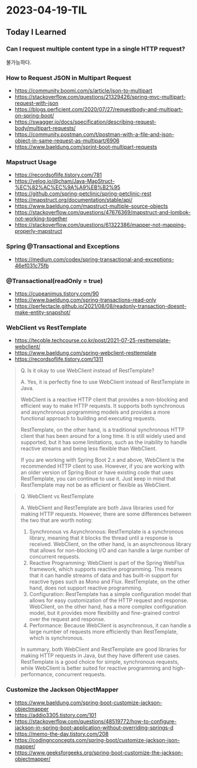 # 2023-04-19-TIL

## Today I Learned

### Can I request multiple content type in a single HTTP request?

불가능하다.

### How to Request JSON in Multipart Request

- https://community.boomi.com/s/article/json-to-multipart
- https://stackoverflow.com/questions/21329426/spring-mvc-multipart-request-with-json
- https://blogs.perficient.com/2020/07/27/requestbody-and-multipart-on-spring-boot/
- https://swagger.io/docs/specification/describing-request-body/multipart-requests/
- https://community.postman.com/t/postman-with-a-file-and-json-object-in-same-request-as-multipart/6906
- https://www.baeldung.com/sprint-boot-multipart-requests

### Mapstruct Usage

- https://recordsoflife.tistory.com/781
- https://velog.io/@cham/Java-MapStruct-%EC%82%AC%EC%9A%A9%EB%B2%95
- https://github.com/spring-petclinic/spring-petclinic-rest
- https://mapstruct.org/documentation/stable/api/
- https://www.baeldung.com/mapstruct-multiple-source-objects
- https://stackoverflow.com/questions/47676369/mapstruct-and-lombok-not-working-together
- https://stackoverflow.com/questions/61322386/mapper-not-mapping-properly-mapstruct

### Spring @Transactional and Exceptions

- https://medium.com/codex/spring-transactional-and-exceptions-46ef031c75fb

### @Transactional(readOnly = true)

- https://cupeanimus.tistory.com/90
- https://www.baeldung.com/spring-transactions-read-only
- https://perfectacle.github.io/2021/08/08/readonly-transaction-doesnt-make-entity-snapshot/

### WebClient vs RestTemplate

- https://tecoble.techcourse.co.kr/post/2021-07-25-resttemplate-webclient/
- https://www.baeldung.com/spring-webclient-resttemplate
- https://recordsoflife.tistory.com/1311

> Q. Is it okay to use WebClient instead of RestTemplate?
>
> A. Yes, it is perfectly fine to use WebClient instead of RestTemplate in Java.
>
> WebClient is a reactive HTTP client that provides a non-blocking and efficient way to make HTTP requests. It supports both synchronous and asynchronous programming models and provides a more functional approach to building and executing requests.
>
> RestTemplate, on the other hand, is a traditional synchronous HTTP client that has been around for a long time. It is still widely used and supported, but it has some limitations, such as the inability to handle reactive streams and being less flexible than WebClient.
>
> If you are working with Spring Boot 2.x and above, WebClient is the recommended HTTP client to use. However, if you are working with an older version of Spring Boot or have existing code that uses RestTemplate, you can continue to use it. Just keep in mind that RestTemplate may not be as efficient or flexible as WebClient.

> Q. WebClient vs RestTemplate
>
> A. WebClient and RestTemplate are both Java libraries used for making HTTP requests. However, there are some differences between the two that are worth noting:
>
> 1. Synchronous vs Asynchronous: RestTemplate is a synchronous library, meaning that it blocks the thread until a response is received. WebClient, on the other hand, is an asynchronous library that allows for non-blocking I/O and can handle a large number of concurrent requests.
> 2. Reactive Programming: WebClient is part of the Spring WebFlux framework, which supports reactive programming. This means that it can handle streams of data and has built-in support for reactive types such as Mono and Flux. RestTemplate, on the other hand, does not support reactive programming.
> 3. Configuration: RestTemplate has a simple configuration model that allows for easy customization of the HTTP request and response. WebClient, on the other hand, has a more complex configuration model, but it provides more flexibility and fine-grained control over the request and response.
> 4. Performance: Because WebClient is asynchronous, it can handle a large number of requests more efficiently than RestTemplate, which is synchronous.
>
> In summary, both WebClient and RestTemplate are good libraries for making HTTP requests in Java, but they have different use cases. RestTemplate is a good choice for simple, synchronous requests, while WebClient is better suited for reactive programming and high-performance, concurrent requests.

### Customize the Jackson ObjectMapper

- https://www.baeldung.com/spring-boot-customize-jackson-objectmapper
- https://addio3305.tistory.com/101
- https://stackoverflow.com/questions/48519772/how-to-configure-jackson-in-spring-boot-application-without-overriding-springs-d
- https://memo-the-day.tistory.com/208
- https://codingnconcepts.com/spring-boot/customize-jackson-json-mapper/
- https://www.geeksforgeeks.org/spring-boot-customize-the-jackson-objectmapper/
